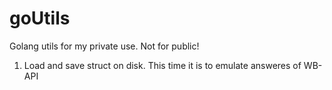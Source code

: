 # goUtils
Golang utils for my private use. Not for public!
1. Load and save struct on disk. This time it is to emulate answeres of WB-API
